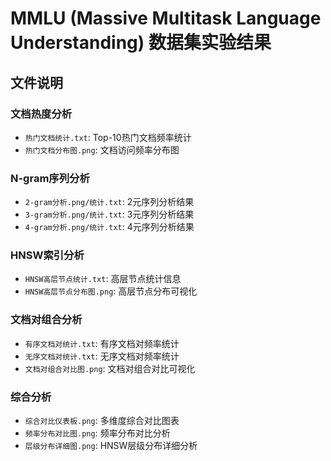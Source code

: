 # MMLU (Massive Multitask Language Understanding) 数据集实验结果

## 文件说明

### 文档热度分析
- `热门文档统计.txt`: Top-10热门文档频率统计
- `热门文档分布图.png`: 文档访问频率分布图

### N-gram序列分析  
- `2-gram分析.png/统计.txt`: 2元序列分析结果
- `3-gram分析.png/统计.txt`: 3元序列分析结果
- `4-gram分析.png/统计.txt`: 4元序列分析结果

### HNSW索引分析
- `HNSW高层节点统计.txt`: 高层节点统计信息
- `HNSW高层节点分布图.png`: 高层节点分布可视化

### 文档对组合分析
- `有序文档对统计.txt`: 有序文档对频率统计
- `无序文档对统计.txt`: 无序文档对频率统计
- `文档对组合对比图.png`: 文档对组合对比可视化

### 综合分析
- `综合对比仪表板.png`: 多维度综合对比图表
- `频率分布对比图.png`: 频率分布对比分析
- `层级分布详细图.png`: HNSW层级分布详细分析
